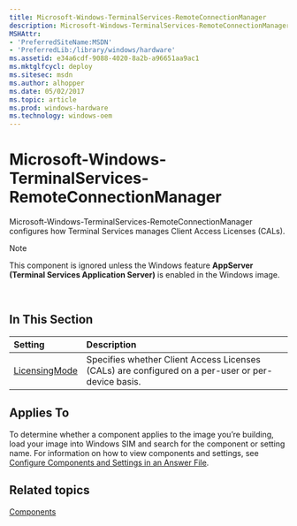 ```yaml
---
title: Microsoft-Windows-TerminalServices-RemoteConnectionManager
description: Microsoft-Windows-TerminalServices-RemoteConnectionManager
MSHAttr:
- 'PreferredSiteName:MSDN'
- 'PreferredLib:/library/windows/hardware'
ms.assetid: e34a6cdf-9088-4020-8a2b-a96651aa9ac1
ms.mktglfcycl: deploy
ms.sitesec: msdn
ms.author: alhopper
ms.date: 05/02/2017
ms.topic: article
ms.prod: windows-hardware
ms.technology: windows-oem
---
```

# Microsoft-Windows-TerminalServices-RemoteConnectionManager

Microsoft-Windows-TerminalServices-RemoteConnectionManager configures how Terminal Services manages Client Access Licenses (CALs).

> [!Note]
> This component is ignored unless the Windows feature **AppServer** **(Terminal Services Application Server)** is enabled in the Windows image.

 

## In This Section

| Setting                 | Description                                                                           |
|:------------------------|:--------------------------------------------------------------------------------------|
| [LicensingMode](microsoft-windows-terminalservices-remoteconnectionmanager-licensingmode.md) | Specifies whether Client Access Licenses (CALs) are configured on a per-user or per-device basis. |

## Applies To

To determine whether a component applies to the image you’re building, load your image into Windows SIM and search for the component or setting name. For information on how to view components and settings, see [Configure Components and Settings in an Answer File](https://docs.microsoft.com/en-us/windows-hardware/customize/desktop/wsim/configure-components-and-settings-in-an-answer-file).

## Related topics

[Components](components-b-unattend.md)